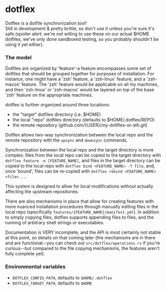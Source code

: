 # dotflex

Dotflex is a dotfile synchronization tool!  
Still in development & pretty brittle, so don't use it unless you're sure it's safe (spoiler alert: we're not willing to use these on our actual $HOME dotfiles, we've only done sandboxed testing, so you probably shouldn't be using it yet either).

### The model

Dotfiles are organized by 'feature'-a feature encompasses some set of dotfiles that should be grouped together for purposes of installation.
For instance, one might have a 'zsh' feature, a 'zsh-linux' feature, and a 'zsh-macos' feature. The 'zsh' feature would be applicable on all my machines, and then 'zsh-linux' or 'zsh-macos' would be layered on top of the base 'zsh' feature on the appropriate machines.

dotflex is further organized around three locations:
- the "target" dotfiles directory (i.e. $HOME)
- the local "repo" dotfiles directory (defaults to $HOME/.dotflex/REPO)
- the remote repository (github.com/{USER}/my-dotfiles-or-sth.git)

Dotflex allows two-way synchronization between the local repo and the remote repository with the `upsync` and `downsync` commands.

Synchronization between the local repo and the target directory is more complex: files from the local repo can be copied to the target directory with `dotflex feature -e [FEATURE_NAME]`, and files in the target directory can be copied to the local repo with `dotflex bind <FEATURE_NAME> -f file`, and, once 'bound', files can be re-copied with `dotflex rebind <FEATURE_NAME> <file>...`.

This system is designed to allow for local modifications without actually affecting the upstream repositories.

There are also mechanisms in place that allow for creating features with more nuanced installation procedures through manually editing files in the local repo (specifically `features/{FEATURE_NAME}/manifest.yml`).
In addition to simply copying files, dotflex supports appending files to files, and the running of arbitrary shell strings or executables.

Documentation is VERY incomplete, and the API is most certainly not stable at this point, so details on that coming later (the mechanisms are in there and are functional--you can check out `src/dotflex/operations.rs` if you're curious--but compared to the file copying mechanisms, the features aren't fully complete yet).

### Environmental variables

- `DOTFLEX_CONFIG_PATH`, defaults to `$HOME/.dotflex`
- `DOTFLEX_TARGET_PATH`, defaults to `$HOME`
